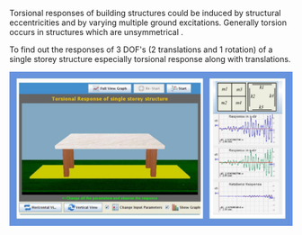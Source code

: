 Torsional responses of building structures could be induced by structural eccentricities and by varying multiple ground excitations. Generally torsion occurs in structures which are unsymmetrical .

 To find out the responses of 3 DOF's (2 translations and 1 rotation) of a single storey structure especially torsional response along with translations.

<img src="images/04.jpg"> 
